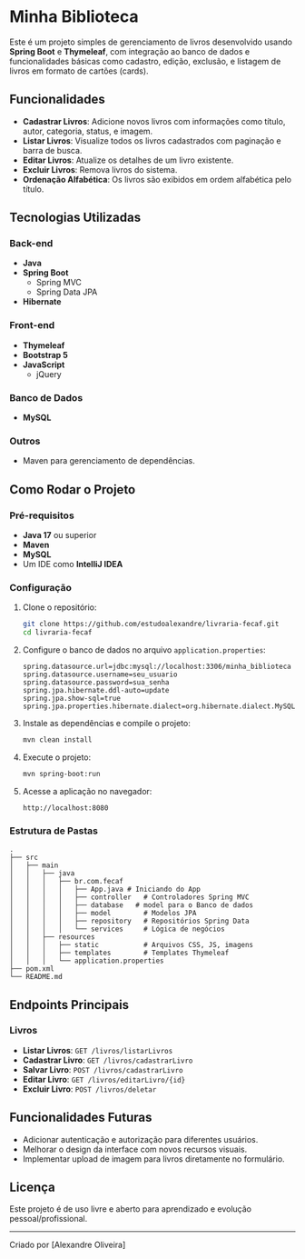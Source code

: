 # Minha Biblioteca

Este é um projeto simples de gerenciamento de livros desenvolvido usando **Spring Boot** e **Thymeleaf**, com integração ao banco de dados e funcionalidades básicas como cadastro, edição, exclusão, e listagem de livros em formato de cartões (cards).

## Funcionalidades

- **Cadastrar Livros**: Adicione novos livros com informações como título, autor, categoria, status, e imagem.
- **Listar Livros**: Visualize todos os livros cadastrados com paginação e barra de busca.
- **Editar Livros**: Atualize os detalhes de um livro existente.
- **Excluir Livros**: Remova livros do sistema.
- **Ordenação Alfabética**: Os livros são exibidos em ordem alfabética pelo título.

## Tecnologias Utilizadas

### Back-end
- **Java**
- **Spring Boot**
  - Spring MVC
  - Spring Data JPA
- **Hibernate**

### Front-end
- **Thymeleaf**
- **Bootstrap 5**
- **JavaScript**
  - jQuery

### Banco de Dados
- **MySQL**

### Outros
- Maven para gerenciamento de dependências.

## Como Rodar o Projeto

### Pré-requisitos

- **Java 17** ou superior
- **Maven**
- **MySQL**
- Um IDE como **IntelliJ IDEA**

### Configuração

1. Clone o repositório:
   ```bash
   git clone https://github.com/estudoalexandre/livraria-fecaf.git
   cd livraria-fecaf
   ```

2. Configure o banco de dados no arquivo `application.properties`:
   ```properties
   spring.datasource.url=jdbc:mysql://localhost:3306/minha_biblioteca
   spring.datasource.username=seu_usuario
   spring.datasource.password=sua_senha
   spring.jpa.hibernate.ddl-auto=update
   spring.jpa.show-sql=true
   spring.jpa.properties.hibernate.dialect=org.hibernate.dialect.MySQL8Dialect
   ```

3. Instale as dependências e compile o projeto:
   ```bash
   mvn clean install
   ```

4. Execute o projeto:
   ```bash
   mvn spring-boot:run
   ```

5. Acesse a aplicação no navegador:
   ```
   http://localhost:8080
   ```

### Estrutura de Pastas

```
.
├── src
│   ├── main
│   │   ├── java
│   │   │   ├── br.com.fecaf
│   │   │   │   ├── App.java # Iniciando do App
│   │   │   │   ├── controller   # Controladores Spring MVC
│   │   │   │   ├── database   # model para o Banco de dados
│   │   │   │   ├── model        # Modelos JPA
│   │   │   │   ├── repository   # Repositórios Spring Data
│   │   │   │   └── services     # Lógica de negócios
│   │   ├── resources
│   │   │   ├── static           # Arquivos CSS, JS, imagens
│   │   │   ├── templates        # Templates Thymeleaf
│   │   │   └── application.properties
├── pom.xml
└── README.md
```

## Endpoints Principais

### Livros
- **Listar Livros**: `GET /livros/listarLivros`
- **Cadastrar Livro**: `GET /livros/cadastrarLivro`
- **Salvar Livro**: `POST /livros/cadastrarLivro`
- **Editar Livro**: `GET /livros/editarLivro/{id}`
- **Excluir Livro**: `POST /livros/deletar`

## Funcionalidades Futuras

- Adicionar autenticação e autorização para diferentes usuários.
- Melhorar o design da interface com novos recursos visuais.
- Implementar upload de imagem para livros diretamente no formulário.


## Licença

Este projeto é de uso livre e aberto para aprendizado e evolução pessoal/profissional.

---
Criado por [Alexandre Oliveira]
